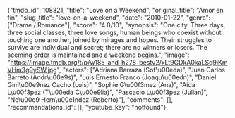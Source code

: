 {"tmdb_id": 108321, "title": "Love on a Weekend", "original_title": "Amor en fin", "slug_title": "love-on-a-weekend", "date": "2010-01-22", "genre": ["Drame / Romance"], "score": "4.0/10", "synopsis": "One city. Three days, three social classes, three love songs, human beings who coexist without touching one another, joined by mirages and hopes. Their struggles to survive are individual and secret; there are no winners or losers. The seeming order is maintained and a weekend begins.", "image": "https://image.tmdb.org/t/p/w185_and_h278_bestv2/xLt9GDkA0kaLSq9iKmVHm3g9ySW.jpg", "actors": ["Adriana Barraza (Sof\u00eda)", "Juan Carlos Barreto (Andr\u00e9s)", "Luis Ernesto Franco (Joaqu\u00edn)", "Daniel Gim\u00e9nez Cacho (Luis)", "Sophie G\u00f3mez (Ana)", "Aida L\u00f3pez (T\u00eda C\u00e9lia)", "Pascacio L\u00f3pez (Julian)", "No\u00e9 Hern\u00e1ndez (Roberto)"], "comments": [], "recommandations_id": [], "youtube_key": "notfound"}